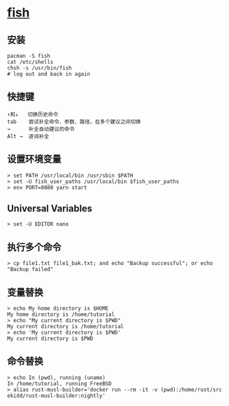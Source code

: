 # [fish](https://fishshell.com/)

##  安装
```
pacman -S fish
cat /etc/shells
chsh -s /usr/bin/fish
# log out and back in again
```

## 快捷键
```
↑和↓   切换历史命令
tab    尝试补全命令、参数、路径，在多个建议之间切换
→      补全自动建议的命令
Alt →  逐词补全
```

## 设置环境变量
```
> set PATH /usr/local/bin /usr/sbin $PATH
> set -U fish_user_paths /usr/local/bin $fish_user_paths
> env PORT=8080 yarn start
```

## Universal Variables
```
> set -U EDITOR nano
```

## 执行多个命令
```
> cp file1.txt file1_bak.txt; and echo "Backup successful"; or echo "Backup failed"
```

## 变量替换
```
> echo My home directory is $HOME
My home directory is /home/tutorial
> echo "My current directory is $PWD"
My current directory is /home/tutorial
> echo 'My current directory is $PWD'
My current directory is $PWD
```

## 命令替换
```
> echo In (pwd), running (uname)
In /home/tutorial, running FreeBSD
> alias rust-musl-builder='docker run --rm -it -v (pwd):/home/rust/src ekidd/rust-musl-builder:nightly'
```
